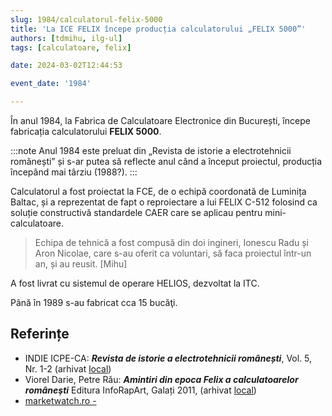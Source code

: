 ```yaml
---
slug: 1984/calculatorul-felix-5000
title: 'La ICE FELIX începe producția calculatorului „FELIX 5000”'
authors: [tdmihu, ilg-ul]
tags: [calculatoare, felix]

date: 2024-03-02T12:44:53

event_date: '1984'

---
```


În anul 1984, la
Fabrica de Calculatoare Electronice din București,
începe fabricația calculatorului **FELIX 5000**.

<!-- truncate -->

:::note
Anul 1984 este preluat din „Revista de istorie a electrotehnicii românești”
și s-ar putea să reflecte anul când a început proiectul, producția
începând mai târziu (1988?).
:::

Calculatorul a fost proiectat la FCE, de o echipă coordonată
de Luminița Baltac, și a reprezentat de fapt o reproiectare
a lui FELIX C-512 folosind ca soluție constructivă standardele CAER
care se aplicau pentru mini-calculatoare.

> Echipa de tehnică a fost compusă din doi ingineri, Ionescu Radu și Aron Nicolae,
care s-au oferit ca voluntari, să faca proiectul într-un an, și au reusit. [Mihu]

A fost livrat cu sistemul de operare HELIOS, dezvoltat la ITC.

Până în 1989 s-au fabricat cca 15 bucăţi.

## Referințe

- INDIE ICPE-CA: _**Revista de istorie a electrotehnicii românești**_, Vol. 5, Nr. 1-2 (arhivat [local](https://cronica-it.github.io/arhiva/#2019))
- Viorel Darie, Petre Rău: _**Amintiri din epoca Felix a calculatoarelor româneşti**_ Editura InfoRapArt, Galați 2011, (arhivat [local](https://cronica-it.github.io/arhiva/#2011))
- [marketwatch.ro - ](http://www.marketwatch.ro/articol/13182/Scurta_istorie_a_informaticii_romanesti_(1957-1990)/pagina/2)

